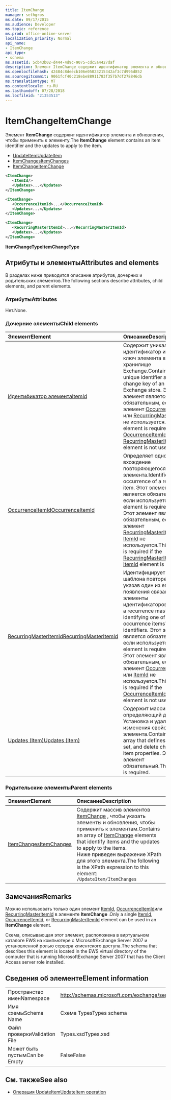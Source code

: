 ```yaml
---
title: ItemChange
manager: sethgros
ms.date: 09/17/2015
ms.audience: Developer
ms.topic: reference
ms.prod: office-online-server
localization_priority: Normal
api_name:
- ItemChange
api_type:
- schema
ms.assetid: 5cb43b02-d444-4d9c-9075-cdc5a4427daf
description: Элемент ItemChange содержит идентификатор элемента и обновления, чтобы применить к элементу.
ms.openlocfilehash: 42484c8deecb106e05023215342af3c7d996d852
ms.sourcegitcommit: 9061fcf40c218ebe88911783f357b7df278846db
ms.translationtype: MT
ms.contentlocale: ru-RU
ms.lasthandoff: 07/28/2018
ms.locfileid: "21353513"
---
```

# <a name="itemchange"></a><span data-ttu-id="aad5c-103">ItemChange</span><span class="sxs-lookup"><span data-stu-id="aad5c-103">ItemChange</span></span>

<span data-ttu-id="aad5c-104">Элемент **ItemChange** содержит идентификатор элемента и обновления, чтобы применить к элементу.</span><span class="sxs-lookup"><span data-stu-id="aad5c-104">The **ItemChange** element contains an item identifier and the updates to apply to the item.</span></span> 
  
- [<span data-ttu-id="aad5c-105">UpdateItem</span><span class="sxs-lookup"><span data-stu-id="aad5c-105">UpdateItem</span></span>](updateitem.md) 
- [<span data-ttu-id="aad5c-106">ItemChanges</span><span class="sxs-lookup"><span data-stu-id="aad5c-106">ItemChanges</span></span>](itemchanges.md)
- [<span data-ttu-id="aad5c-107">ItemChange</span><span class="sxs-lookup"><span data-stu-id="aad5c-107">ItemChange</span></span>](itemchange.md)
  
```xml
<ItemChange>
   <ItemId/>
   <Updates>...</Updates>
</ItemChange>
```

```xml
<ItemChange>
   <OccurrenceItemId>...</OccurrenceItemId>
   <Updates>...</Updates>
</ItemChange>
```

```xml
<ItemChange>
   <RecurringMasterItemId>...</RecurringMasterItemId>
   <Updates>...</Updates>
</ItemChange>
```

<span data-ttu-id="aad5c-108">**ItemChangeType**</span><span class="sxs-lookup"><span data-stu-id="aad5c-108">**ItemChangeType**</span></span>

## <a name="attributes-and-elements"></a><span data-ttu-id="aad5c-109">Атрибуты и элементы</span><span class="sxs-lookup"><span data-stu-id="aad5c-109">Attributes and elements</span></span>

<span data-ttu-id="aad5c-110">В разделах ниже приводится описание атрибутов, дочерних и родительских элементов.</span><span class="sxs-lookup"><span data-stu-id="aad5c-110">The following sections describe attributes, child elements, and parent elements.</span></span>
  
### <a name="attributes"></a><span data-ttu-id="aad5c-111">Атрибуты</span><span class="sxs-lookup"><span data-stu-id="aad5c-111">Attributes</span></span>

<span data-ttu-id="aad5c-112">Нет.</span><span class="sxs-lookup"><span data-stu-id="aad5c-112">None.</span></span>
  
### <a name="child-elements"></a><span data-ttu-id="aad5c-113">Дочерние элементы</span><span class="sxs-lookup"><span data-stu-id="aad5c-113">Child elements</span></span>

|<span data-ttu-id="aad5c-114">**Элемент**</span><span class="sxs-lookup"><span data-stu-id="aad5c-114">**Element**</span></span>|<span data-ttu-id="aad5c-115">**Описание**</span><span class="sxs-lookup"><span data-stu-id="aad5c-115">**Description**</span></span>|
|:-----|:-----|
|[<span data-ttu-id="aad5c-116">Идентификатор элемента</span><span class="sxs-lookup"><span data-stu-id="aad5c-116">ItemId</span></span>](itemid.md) <br/> |<span data-ttu-id="aad5c-117">Содержит уникальный идентификатор и меняет ключ элемента в хранилище Exchange.</span><span class="sxs-lookup"><span data-stu-id="aad5c-117">Contains the unique identifier and change key of an item in the Exchange store.</span></span> <span data-ttu-id="aad5c-118">Этот элемент является обязательным, если элемент [OccurrenceItemId](occurrenceitemid.md) или [RecurringMasterItemId](recurringmasteritemid.md) не используется.</span><span class="sxs-lookup"><span data-stu-id="aad5c-118">This element is required if the [OccurrenceItemId](occurrenceitemid.md) or [RecurringMasterItemId](recurringmasteritemid.md) element is not used.</span></span>  <br/> |
|[<span data-ttu-id="aad5c-119">OccurrenceItemId</span><span class="sxs-lookup"><span data-stu-id="aad5c-119">OccurrenceItemId</span></span>](occurrenceitemid.md) <br/> |<span data-ttu-id="aad5c-120">Определяет одно вхождение повторяющегося элемента.</span><span class="sxs-lookup"><span data-stu-id="aad5c-120">Identifies a single occurrence of a recurring item.</span></span> <span data-ttu-id="aad5c-121">Этот элемент является обязательным, если используется.</span><span class="sxs-lookup"><span data-stu-id="aad5c-121">This element is required if used.</span></span> <span data-ttu-id="aad5c-122">Этот элемент является обязательным, если элемент [RecurringMasterItemId](recurringmasteritemid.md) или [ItemId](itemid.md) не используется.</span><span class="sxs-lookup"><span data-stu-id="aad5c-122">This element is required if the [RecurringMasterItemId](recurringmasteritemid.md) or [ItemId](itemid.md) element is not used.</span></span>  <br/> |
|[<span data-ttu-id="aad5c-123">RecurringMasterItemId</span><span class="sxs-lookup"><span data-stu-id="aad5c-123">RecurringMasterItemId</span></span>](recurringmasteritemid.md) <br/> |<span data-ttu-id="aad5c-124">Идентифицирует элемент шаблона повторения, указав один из его появления связанные элементы идентификаторов.</span><span class="sxs-lookup"><span data-stu-id="aad5c-124">Identifies a recurrence master item by identifying one of its related occurrence items' identifiers.</span></span> <span data-ttu-id="aad5c-125">Этот элемент является обязательным, если используется.</span><span class="sxs-lookup"><span data-stu-id="aad5c-125">This element is required if used.</span></span> <span data-ttu-id="aad5c-126">Этот элемент является обязательным, если элемент [OccurrenceItemId](occurrenceitemid.md) или [ItemId](itemid.md) не используется.</span><span class="sxs-lookup"><span data-stu-id="aad5c-126">This element is required if the [OccurrenceItemId](occurrenceitemid.md) or [ItemId](itemid.md) element is not used.</span></span>  <br/> |
|[<span data-ttu-id="aad5c-127">Updates (Item)</span><span class="sxs-lookup"><span data-stu-id="aad5c-127">Updates (Item)</span></span>](updates-item.md) <br/> |<span data-ttu-id="aad5c-128">Содержит массив, определяющий добавьте, Установка и удаление изменения свойств элемента.</span><span class="sxs-lookup"><span data-stu-id="aad5c-128">Contains an array that defines append, set, and delete changes to item properties.</span></span> <span data-ttu-id="aad5c-129">Этот элемент обязательный.</span><span class="sxs-lookup"><span data-stu-id="aad5c-129">This element is required.</span></span>  <br/> |
   
### <a name="parent-elements"></a><span data-ttu-id="aad5c-130">Родительские элементы</span><span class="sxs-lookup"><span data-stu-id="aad5c-130">Parent elements</span></span>

|<span data-ttu-id="aad5c-131">**Элемент**</span><span class="sxs-lookup"><span data-stu-id="aad5c-131">**Element**</span></span>|<span data-ttu-id="aad5c-132">**Описание**</span><span class="sxs-lookup"><span data-stu-id="aad5c-132">**Description**</span></span>|
|:-----|:-----|
|[<span data-ttu-id="aad5c-133">ItemChanges</span><span class="sxs-lookup"><span data-stu-id="aad5c-133">ItemChanges</span></span>](itemchanges.md) <br/> |<span data-ttu-id="aad5c-134">Содержит массив элементов [ItemChange](itemchange.md) , чтобы указать элементы и обновления, чтобы применить к элементам.</span><span class="sxs-lookup"><span data-stu-id="aad5c-134">Contains an array of [ItemChange](itemchange.md) elements that identify items and the updates to apply to the items.</span></span>  <br/> <span data-ttu-id="aad5c-135">Ниже приведен выражение XPath для этого элемента.</span><span class="sxs-lookup"><span data-stu-id="aad5c-135">The following is the XPath expression to this element:</span></span>  <br/>  `/UpdateItem/ItemChanges` <br/> |
   
## <a name="remarks"></a><span data-ttu-id="aad5c-136">Замечания</span><span class="sxs-lookup"><span data-stu-id="aad5c-136">Remarks</span></span>

<span data-ttu-id="aad5c-137">Можно использовать только один элемент [ItemId](itemid.md), [OccurrenceItemId](occurrenceitemid.md)или [RecurringMasterItemId](recurringmasteritemid.md) в элементе **ItemChange** .</span><span class="sxs-lookup"><span data-stu-id="aad5c-137">Only a single [ItemId](itemid.md), [OccurrenceItemId](occurrenceitemid.md), or [RecurringMasterItemId](recurringmasteritemid.md) element can be used in an **ItemChange** element.</span></span> 
  
<span data-ttu-id="aad5c-138">Схема, описывающая этот элемент, расположена в виртуальном каталоге EWS на компьютере с MicrosoftExchange Server 2007 и установленной ролью сервера клиентского доступа.</span><span class="sxs-lookup"><span data-stu-id="aad5c-138">The schema that describes this element is located in the EWS virtual directory of the computer that is running MicrosoftExchange Server 2007 that has the Client Access server role installed.</span></span>
  
## <a name="element-information"></a><span data-ttu-id="aad5c-139">Сведения об элементе</span><span class="sxs-lookup"><span data-stu-id="aad5c-139">Element information</span></span>

|||
|:-----|:-----|
|<span data-ttu-id="aad5c-140">Пространство имен</span><span class="sxs-lookup"><span data-stu-id="aad5c-140">Namespace</span></span>  <br/> |http://schemas.microsoft.com/exchange/services/2006/types  <br/> |
|<span data-ttu-id="aad5c-141">Имя схемы</span><span class="sxs-lookup"><span data-stu-id="aad5c-141">Schema Name</span></span>  <br/> |<span data-ttu-id="aad5c-142">Схема Types</span><span class="sxs-lookup"><span data-stu-id="aad5c-142">Types schema</span></span>  <br/> |
|<span data-ttu-id="aad5c-143">Файл проверки</span><span class="sxs-lookup"><span data-stu-id="aad5c-143">Validation File</span></span>  <br/> |<span data-ttu-id="aad5c-144">Types.xsd</span><span class="sxs-lookup"><span data-stu-id="aad5c-144">Types.xsd</span></span>  <br/> |
|<span data-ttu-id="aad5c-145">Может быть пустым</span><span class="sxs-lookup"><span data-stu-id="aad5c-145">Can be Empty</span></span>  <br/> |<span data-ttu-id="aad5c-146">False</span><span class="sxs-lookup"><span data-stu-id="aad5c-146">False</span></span>  <br/> |
   
## <a name="see-also"></a><span data-ttu-id="aad5c-147">См. также</span><span class="sxs-lookup"><span data-stu-id="aad5c-147">See also</span></span>

- [<span data-ttu-id="aad5c-148">Операция UpdateItem</span><span class="sxs-lookup"><span data-stu-id="aad5c-148">UpdateItem operation</span></span>](updateitem-operation.md)

